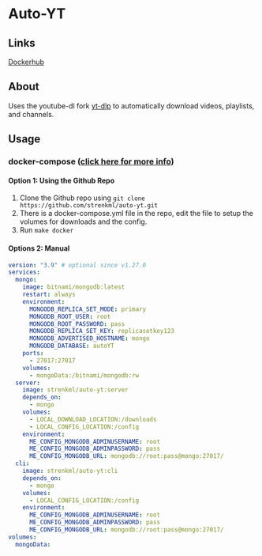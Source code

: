 # Auto-YT
## Links
[Dockerhub](https://hub.docker.com/repository/docker/strenkml/auto-yt)
## About
Uses the youtube-dl fork [yt-dlp](https://github.com/yt-dlp/yt-dlp) to automatically download videos, playlists, and channels.
## Usage
### docker-compose ([click here for more info](https://docs.linuxserver.io/general/docker-compose))
#### Option 1: Using the Github Repo
1. Clone the Github repo using `git clone https://github.com/strenkml/auto-yt.git`
1. There is a docker-compose.yml file in the repo, edit the file to setup the volumes for downloads and the config.
1. Run `make docker`

#### Options 2: Manual
```yaml
version: "3.9" # optional since v1.27.0
services:
  mongo:
    image: bitnami/mongodb:latest
    restart: always
    environment:
      MONGODB_REPLICA_SET_MODE: primary
      MONGODB_ROOT_USER: root
      MONGODB_ROOT_PASSWORD: pass
      MONGODB_REPLICA_SET_KEY: replicasetkey123
      MONGODB_ADVERTISED_HOSTNAME: mongo
      MONGODB_DATABASE: autoYT
    ports:
      - 27017:27017
    volumes:
      - mongoData:/bitnami/mongodb:rw
  server:
    image: strenkml/auto-yt:server
    depends_on:
      - mongo
    volumes:
      - LOCAL_DOWNLOAD_LOCATION:/downloads
      - LOCAL_CONFIG_LOCATION:/config
    environment:
      ME_CONFIG_MONGODB_ADMINUSERNAME: root
      ME_CONFIG_MONGODB_ADMINPASSWORD: pass
      ME_CONFIG_MONGODB_URL: mongodb://root:pass@mongo:27017/
  cli:
    image: strenkml/auto-yt:cli
    depends_on:
      - mongo
    volumes:
      - LOCAL_CONFIG_LOCATION:/config
    environment:
      ME_CONFIG_MONGODB_ADMINUSERNAME: root
      ME_CONFIG_MONGODB_ADMINPASSWORD: pass
      ME_CONFIG_MONGODB_URL: mongodb://root:pass@mongo:27017/
volumes:
  mongoData:
```
